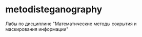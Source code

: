 # metodisteganography
Лабы по дисциплине "Математические методы сокрытия и маскирования информации"
